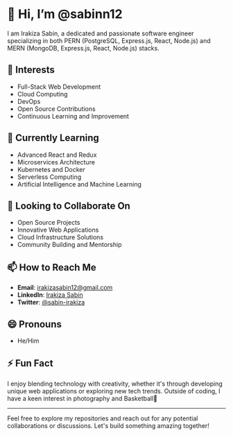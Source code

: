 # 👋 Hi, I’m @sabinn12

I am Irakiza Sabin, a dedicated and passionate software engineer specializing in both PERN (PostgreSQL, Express.js, React, Node.js) and MERN (MongoDB, Express.js, React, Node.js) stacks.

## 👀 Interests
- Full-Stack Web Development
- Cloud Computing
- DevOps
- Open Source Contributions
- Continuous Learning and Improvement

## 🌱 Currently Learning
- Advanced React and Redux
- Microservices Architecture
- Kubernetes and Docker
- Serverless Computing
- Artificial Intelligence and Machine Learning

## 💞️ Looking to Collaborate On
- Open Source Projects
- Innovative Web Applications
- Cloud Infrastructure Solutions
- Community Building and Mentorship

## 📫 How to Reach Me
- **Email**: [irakizasabin12@gmail.com](mailto:irakizasabin12@gmail.com)
- **LinkedIn**: [Irakiza Sabin]([https://www.linkedin.com/in/irakiza-sabin](https://www.linkedin.com/in/irakiza-sabin-6a8a55230/))
- **Twitter**: [@sabin-irakiza](https://x.com/sabin_irakiza)

## 😄 Pronouns
- He/Him


## ⚡ Fun Fact
I enjoy blending technology with creativity, whether it's through developing unique web applications or exploring new tech trends. Outside of coding, I have a keen interest in photography and Basketball🏀

---

Feel free to explore my repositories and reach out for any potential collaborations or discussions. Let's build something amazing together! 

